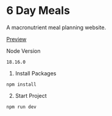 # 6 Day Meals
A macronutrient meal planning website.

[Preview](https://www.6daymeals.com/offers)

 Node Version

```
18.16.0
```

1. Install Packages

```
npm install
```

2. Start Project

```
npm run dev
```

